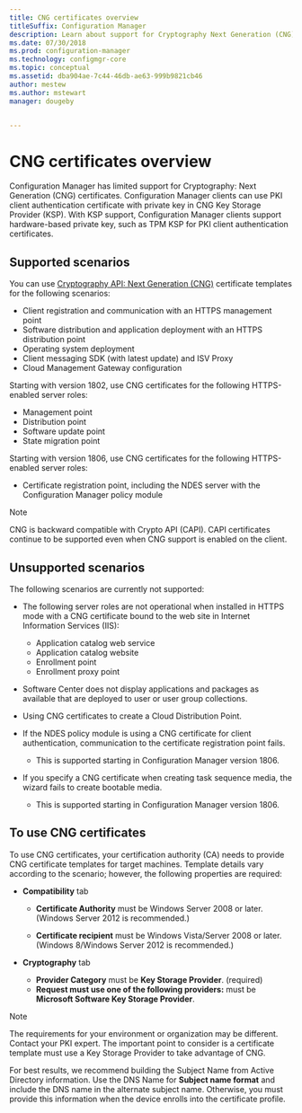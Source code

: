 ```yaml
---
title: CNG certificates overview
titleSuffix: Configuration Manager
description: Learn about support for Cryptography Next Generation (CNG) certificates for Configuration Manager clients and servers.
ms.date: 07/30/2018
ms.prod: configuration-manager
ms.technology: configmgr-core
ms.topic: conceptual
ms.assetid: dba904ae-7c44-46db-ae63-999b9821cb46
author: mestew
ms.author: mstewart
manager: dougeby


---
```


# CNG certificates overview
<!-- 1356191 --> 

Configuration Manager has limited support for Cryptography: Next Generation (CNG) certificates. Configuration Manager clients can use PKI client authentication certificate with private key in CNG Key Storage Provider (KSP). With KSP support, Configuration Manager clients support hardware-based private key, such as TPM KSP for PKI client authentication certificates.

## Supported scenarios
You can use [Cryptography API: Next Generation (CNG)](https://docs.microsoft.com/windows/win32/seccng/cng-features) certificate templates for the following scenarios:

- Client registration and communication with an HTTPS management point   
- Software distribution and application deployment with an HTTPS distribution point   
- Operating system deployment  
- Client messaging SDK (with latest update) and ISV Proxy   
- Cloud Management Gateway configuration  

Starting with version 1802, use CNG certificates for the following HTTPS-enabled server roles: <!-- 1357314 -->   
- Management point
- Distribution point
- Software update point
- State migration point     

Starting with version 1806, use CNG certificates for the following HTTPS-enabled server roles:

- Certificate registration point, including the NDES server with the Configuration Manager policy module <!--1357314-->

> [!NOTE]
> CNG is backward compatible with Crypto API (CAPI). CAPI certificates continue to be supported even when CNG support is enabled on the client.

## Unsupported scenarios

The following scenarios are currently not supported:

- The following server roles are not operational when installed in HTTPS mode with a CNG certificate bound to the web site in Internet Information Services (IIS): 
    - Application catalog web service
    - Application catalog website
    - Enrollment point  
    - Enrollment proxy point  

- Software Center does not display applications and packages as available that are deployed to user or user group collections.

- Using CNG certificates to create a Cloud Distribution Point.

- If the NDES policy module is using a CNG certificate for client authentication, communication to the certificate registration point fails. 
    - This is supported starting in Configuration Manager version 1806.

- If you specify a CNG certificate when creating task sequence media, the wizard fails to create bootable media.
    - This is supported starting in Configuration Manager version 1806.

## To use CNG certificates

To use CNG certificates, your certification authority (CA) needs to provide CNG certificate templates for target machines. Template details vary according to the scenario; however, the following properties are required:

- **Compatibility** tab

    - **Certificate Authority** must be Windows Server 2008 or later. (Windows Server 2012 is recommended.)

    - **Certificate recipient** must be Windows Vista/Server 2008 or later. (Windows 8/Windows Server 2012 is recommended.)

- **Cryptography** tab

    - **Provider Category** must be **Key Storage Provider**. (required)
    - **Request must use one of the following providers:** must be **Microsoft Software Key Storage Provider**. 

> [!NOTE]
> The requirements for your environment or organization may be different. Contact your PKI expert. The important point to consider is a certificate template must use a Key Storage Provider to take advantage of CNG.

For best results, we recommend building the Subject Name from Active Directory information. Use the DNS Name for **Subject name format** and include the DNS name in the alternate subject name. Otherwise, you must provide this information when the device enrolls into the certificate profile.
